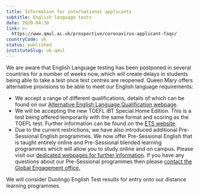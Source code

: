 ```yaml
---
title: Information for international applicants
subtitle: English language tests
date: 2020-04-30
link: >-
  https://www.qmul.ac.uk/prospective/coronavirus-applicant-faqs/
countryCode: uk
status: published
instituteSlug: uk-qmul
---
```

We are aware that English Language testing has been postponed in several countries for a number of weeks now, which will create delays in students being able to take a test once test centres are reopened. Queen Mary offers alternative provisions to be able to meet our English language requirements:

  * We accept a range of different qualifications, details of which can be found on our [Alternative English Language Qualification webpage](https://www.qmul.ac.uk/international-students/englishlanguagerequirements/alternative-qualifications/).
  * We will be accepting the new TOEFL iBT Special Home Edition. This is a test being offered temporarily with the same format and scoring as the TOEFL test. Further information can be found on the [ETS website](https://www.ets.org/s/cv/toefl/at-home/).
  * Due to the current restrictions, we have also introduced additional Pre-Sessional English programmes. We now offer Pre-Sessional English that is taught entirely online and Pre-Sessional blended learning programmes which will allow you to study online and on campus. Please visit our [dedicated webpages for further information](https://www.qmul.ac.uk/sllf/language-centre/pre-sessional/pse-summer-dates/). If you have any questions about our Pre-Sessional programmes then please [contact the Global Engagement office.](mailto:globalengagement@qmul.ac.uk.?subject=Pre-sessional%20English%20question%20)



We will consider Duolingo English Test results for entry onto our distance learning programmes.
